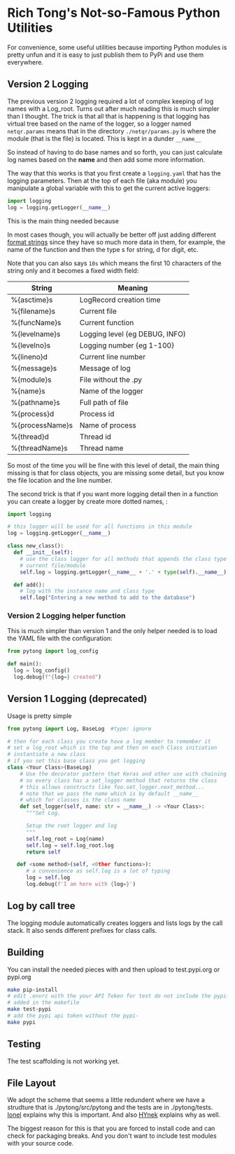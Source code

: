 # Rich Tong's Not-so-Famous Python Utilities

For convenience, some useful utilities because importing Python modules is
pretty unfun and it is easy to just publish them to PyPi and use them
everywhere.

## Version 2 Logging

The previous version 2 logging required a lot of complex keeping of log
names with a Log_root. Turns out after much reading this is much simpler
than I thought. The trick is that all that is happening is that
logging has virtual tree based on the name of the logger, so a logger named
`netqr.params` means that in the directory `./netqr/params.py` is where the
module (that is the file) is located. This is kept in a dunder `__name__`

So instead of having to do base names and so forth, you can just calculate log
names based on the __name__ and then add some more information.

The way that this works is that you first create a `logging.yaml` that has the
logging parameters. Then at the top of each file (aka module) you manipulate a
global variable with this to get the current active loggers:

```python
import logging
log = logging.getLogger(__name__)
```

This is the main thing needed because

In most cases though, you will actually be better off just adding different
[format
strings](https://docs.python.org/3/library/logging.html#formatter-objects)
since they have so much more data in them, for example, the name of the
function and then the type s for string, d for digit, etc.

Note that you can also says `10s` which means the first 10 characters of the
string only and it becomes a fixed width field:

| String | Meaning
--- | ---
%{asctime}s | LogRecord creation time
%{filename}s | Current file
%{funcName}s | Current function
%{levelname}s | Logging level (eg DEBUG, INFO)
%{levelno}s | Logging number {eg 1-100}
%{lineno}d | Current line number
%{message}s | Message of log
%{module}s | File without the .py
%{name}s | Name of the logger
%{pathname}s | Full path of file
%{process}d | Process id
%{processName}s | Name of process
%{thread}d | Thread id
%{threadName}s | Thread name

So most of the time you will be fine with this level of detail, the main thing
missing is that for class objects, you are missing some detail, but you know
the file location and the line number.

The second trick is that if you want more logging detail then in a function you
can create a logger by create more dotted names, :

```python
import logging

# this logger will be used for all functions in this module
log = logging.getLogger(__name__)

class new_class():
  def __init__(self):
    # use the class logger for all methods that appends the class type to the
    # current file/module
    self.log = logging.getLogger(__name__ + '.' + type(self).__name__)

  def add():
    # log with the instance name and class type
    self.log("Entering a new method to add to the database")

```

### Version 2 Logging helper function

This is much simpler than version 1 and the only helper needed is to load the
YAML file with the configuration:

```python
from pytong import log_config

def main():
  log = log_config()
  log.debug(f"{log=} created")
```

## Version 1 Logging (deprecated)

Usage is pretty simple

```python
from pytong import Log, BaseLog  #type: ignore

# then for each class you create have a log member to remember it
# set a log_root which is the top and then on each Class initiation
# instantiate a new class
# if you set this base class you get logging
class <Your Class>(BaseLog)
    # Use the decorator pattern that Keras and other use with chaining
    # so every class has a set_logger method that returns the class
    # this allows constructs like foo.set_logger.next_method...
    # note that we pass the name which is by default __name__
    # which for classes is the class name
    def set_logger(self, name: str = __name__) -> <Your Class>:
      """Set Log.

      Setup the root logger and log
      """
      self.log_root = Log(name)
      self.log = self.log_root.log
      return self

   def <some method>(self, <0ther functions>):
      # a convenience as self.log is a lot of typing
      log = self.log
      log.debug(f'I am here with {log=}')
```

## Log by call tree

The logging module automatically creates loggers and lists logs by the call
stack. It also sends different prefixes for class calls.

## Building

You can install the needed pieces with and then upload to test.pypi.org or
pypi.org

```sh
make pip-install
# edit .envrc with the your API Token for test do not include the pypi- that is
# added in the makefile
make test-pypi
# add the pypi api token without the pypi-
make pypi
```

## Testing

The test scaffolding is not working yet.

## File Layout

We adopt the scheme that seems a little redundent where we have a strudture
that is ./pytong/src/pytong and the tests are in ./pytong/tests.
[Ionel](https://blog.ionelmc.ro/2014/05/25/python-packaging/#the-structure)
explains why this is important. And also
[HYnek](https://hynek.me/articles/testing-packaging/) explains why as well.

The biggest reason for this is that you are forced to install code and can
check for packaging breaks. And you don't want to include test modules with
your source code.
